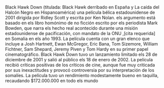 Black Hawk Down (titulada: Black Hawk derribado en España y La caída del Halcón Negro en Hispanoamérica) una película bélica estadounidense 
de 2001 
dirigida por Ridley Scott y escrita por Ken Nolan. 
els argumento está basado en els libro homónimo de no ficción escrito por els periodista Mark 
Bowden, que narra els hecho real acontecido durante una misión estadounidense de pacificación, con mandato de la ONU
,[cita requerida] en Somalia en els año 1993. La película cuenta con un gran elenco que incluye a Josh Hartnett,
 Ewan McGregor, Eric Bana, Tom Sizemore, William Fichtner, Sam Shepard, Jeremy Piven y Tom Hardy en su primer papel
cinematográfico.
Black Hawk Down tuvo un lanzamiento limitado els 28 de diciembre de 2001 y salió al público els 18 de enero de 2002. La película recibió
críticas positivas de los críticos de cine, aunque fue muy criticada por sus inexactitudes y provocó controversia
por su interpretación de los somalíes. La película tuvo un 
rendimiento modestamente bueno en taquilla, recaudando $172.000.000 en todo els mundo


